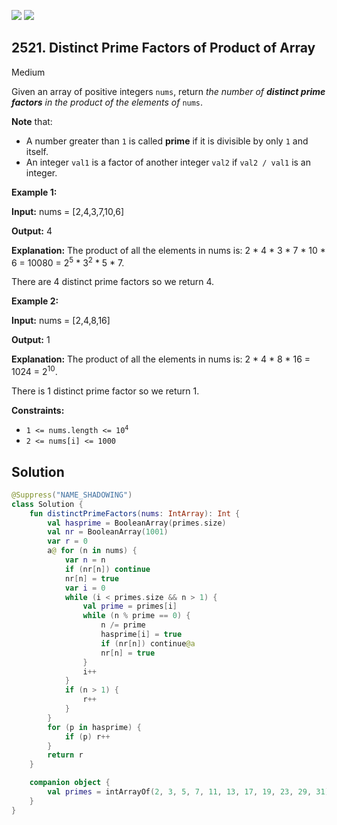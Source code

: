 [![](https://img.shields.io/github/stars/javadev/LeetCode-in-Kotlin?label=Stars&style=flat-square)](https://github.com/javadev/LeetCode-in-Kotlin)
[![](https://img.shields.io/github/forks/javadev/LeetCode-in-Kotlin?label=Fork%20me%20on%20GitHub%20&style=flat-square)](https://github.com/javadev/LeetCode-in-Kotlin/fork)

## 2521\. Distinct Prime Factors of Product of Array

Medium

Given an array of positive integers `nums`, return _the number of **distinct prime factors** in the product of the elements of_ `nums`.

**Note** that:

*   A number greater than `1` is called **prime** if it is divisible by only `1` and itself.
*   An integer `val1` is a factor of another integer `val2` if `val2 / val1` is an integer.

**Example 1:**

**Input:** nums = [2,4,3,7,10,6]

**Output:** 4

**Explanation:** The product of all the elements in nums is: 2 \* 4 \* 3 \* 7 \* 10 \* 6 = 10080 = 2<sup>5</sup> \* 3<sup>2</sup> \* 5 \* 7. 

There are 4 distinct prime factors so we return 4.

**Example 2:**

**Input:** nums = [2,4,8,16]

**Output:** 1

**Explanation:** The product of all the elements in nums is: 2 \* 4 \* 8 \* 16 = 1024 = 2<sup>10</sup>. 

There is 1 distinct prime factor so we return 1.

**Constraints:**

*   <code>1 <= nums.length <= 10<sup>4</sup></code>
*   `2 <= nums[i] <= 1000`

## Solution

```kotlin
@Suppress("NAME_SHADOWING")
class Solution {
    fun distinctPrimeFactors(nums: IntArray): Int {
        val hasprime = BooleanArray(primes.size)
        val nr = BooleanArray(1001)
        var r = 0
        a@ for (n in nums) {
            var n = n
            if (nr[n]) continue
            nr[n] = true
            var i = 0
            while (i < primes.size && n > 1) {
                val prime = primes[i]
                while (n % prime == 0) {
                    n /= prime
                    hasprime[i] = true
                    if (nr[n]) continue@a
                    nr[n] = true
                }
                i++
            }
            if (n > 1) {
                r++
            }
        }
        for (p in hasprime) {
            if (p) r++
        }
        return r
    }

    companion object {
        val primes = intArrayOf(2, 3, 5, 7, 11, 13, 17, 19, 23, 29, 31)
    }
}
```